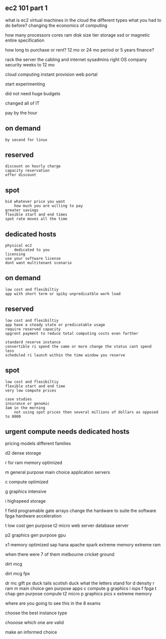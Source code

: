 ec2 101 part 1
------------------------------
what is ec2
    virtual machines in the cloud 
    the different types 
    what you had to do before?
    changing the economics of computing 

how many processors 
cores 
ram 
disk size 
tier storage 
ssd or magnetic 
entire specification 

how long to purchase or rent?
12 mo or 24 mo period 
or 5 years 
finance?

rack the server 
the cabling and internet 
sysadmins 
right OS 
company security 
weeks to 12 mo 

cloud computing 
instant provision 
web portal 

start experimenting 

did not need huge budgets 

changed all of IT 

pay by the hour 

on demand 
-----
    by second for linux
reserved 
-----
    discount on hourly charge  
    capacity reservation 
    offer discount 

spot 
-----
    bid whatever price you want 
        how much you are willing to pay 
    greater savings 
    flexible start and end times 
    spot rate moves all the time 
dedicated hosts 
-----
    physical ec2 
        dedicated to you 
    licensing 
    use your software license 
    dont want multitenant scenario 

on demand 
-----
    low cost and flexibiltiy 
    app with short term or spiky unpredicatble work load 
reserved 
-----
    low cost and flexibiltiy 
    app have a steady state or predicatable usage 
    require reserved capacity 
    upgront payment to reduce total computing costs even farther 

    standard reserve instance 
    convertible ri spend the same or more change the status cant spend less 
    scheduled ri launch within the time window you reserve 
spot 
-----
    low cost and flexibiltiy 
    flexible start and end time 
    very low compute prices 
    
    case studies 
    insurance or genomic 
    3am in the morning 
        not using spot prices then several millions of dollars as opposed to 8000 

urgent compute needs 
dedicated hosts 
-----
pricing models 
different families 

d2 dense storage 

r for ram 
    memory optimized 

m general purpose 
    main choice 
    application servers 

c compute optimized 

g graphics intensive 

i highspeed storage 

f field programable gate arrays 
    change the hardware to suite the software 
    fpga
    hardware acceleration 

t low cost gen purpose 
    t2 micro 
    web server 
    database server 

p2 graphics gen purpose gpu 

x1 memory optimized 
    sap hana apache spark 
    extreme memory 
    extreme ram 


when there were 7 of them 
    melbourne cricket ground 

dirt mcg

dirt mcg fpx

dr mc gift px
duck tails 
    scotish duck 
    what the letters stand for 
    d density 
    r ram 
    m main choice gen purpose apps 
    c compute 
    g graphics 
    i iops 
    f fpga
    t chap gen purpose compute t2 micro 
    p graphics pics 
    x extreme memory

where are you going to see this in the 8 exams 

choose the best instance type 

chooose which one are valid 

make an informed choice 




    
